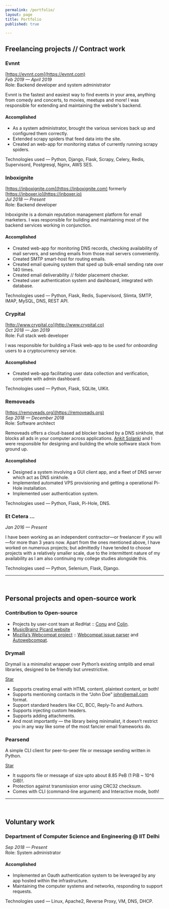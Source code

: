 ```yaml
---
permalink: /portfolio/
layout: page
title: Portfolio 
published: true

---
```


## Freelancing projects // Contract work

### Evnnt
[https://evnnt.com](https://evnnt.com)  
_Feb 2019 — April 2019_  
Role: Backend developer and system administrator

Evnnt is the fastest and easiest way to find events in your area, anything from comedy and concerts, to movies, meetups and more! I was responsible for extending and maintaining the website's backend.

#### Accomplished

- As a system administrator, brought the various services back up and configured them correctly.
- Extended scrapy spiders that feed data into the site.
- Created an web-app for monitoring status of currently running scrapy spiders.

Technologies used — Python, Django, Flask, Scrapy, Celery, Redis, Supervisord, Postgresql, Nginx, AWS SES.  


### Inboxignite 
[https://inboxignite.com](https://inboxignite.com) formerly [https://inboxer.io](https://inboxer.io)  
_Jul 2018 — Present_  
Role: Backend developer

Inboxignite is a domain reputation management platform for email marketers. I was responsible for building and maintaining most of the backend services working in conjunction.

#### Accomplished
- Created web-app for monitoring DNS records, checking availability of mail servers, and sending emails from those mail servers conveniently.
- Created SMTP smart-host for routing emails.  
- Created email queuing system that sped up bulk-email sending rate over 140 times.  
- Created email deliverability // folder placement checker.  
- Created user authentication system and dashboard, integrated with database.  

Technologies used — Python, Flask, Redis, Supervisord, Slimta, SMTP, IMAP, MySQL, DNS, REST API.  


### Crypital
[http://www.crypital.co](http://www.crypital.co)  
_Oct 2018 — Jan 2019_  
Role: Full stack web developer

I was responsible for building a Flask web-app to be used for _onboarding_ users to a cryptocurrency service. 

#### Accomplished
- Created web-app facilitating user data collection and verification, complete with admin dashboard.  

Technologies used — Python, Flask, SQLite, UIKit.  


### Removeads
[https://removeads.org](https://removeads.org)  
_Sep 2018 — December 2018_  
Role: Software architect

Removeads offers a cloud-based ad blocker backed by a DNS sinkhole, that blocks all ads in your computer across applications. [Ankit Solanki](https://ankit-solanki.com/) and I were responsible for designing and building the whole software stack from ground up. 

#### Accomplished

- Designed a system involving a GUI client app, and a fleet of DNS server which act as DNS sinkhole.  
- Implemented automated VPS provisioning and getting a operational Pi-Hole installation.  
- Implemented user authentication system.  

Technologies used — Python, Flask, Pi-Hole, DNS.


### Et Cetera ...
_Jan 2016 — Present_

I have been working as an independent contractor—or freelancer if you will—for more than 3 years now. Apart from the ones mentioned above, I have worked on numerous projects; but admittedly I have tended to choose projects with a relatively smaller scale, due to the intermittent nature of my availability as I am also continuing my college studies alongside this.

Technologies used — Python, Selenium, Flask, Django.

__________________________
&nbsp;

## Personal projects and open-source work

### Contribution to Open-source

- Projects by user-cont team at RedHat :: [Conu](https://github.com/user-cont/conu) and [Colin](https://github.com/user-cont/colin).
- [MusicBrainz Picard website](https://github.com/metabrainz/picard-website)
- [Mozilla’s Webcompat project](https://webcompat.com/) :: [Webcompat issue parser](https://github.com/webcompat/issue_parser) and [Autowebcompat](https://github.com/marco-c/autowebcompat).

### Drymail

Drymail is a minimalist wrapper over Python’s existing smtplib and email libraries, designed to be friendly but unrestrictive. 

<a class="github-button" href="https://github.com/SkullTech/drymail" data-size="large" data-show-count="true" aria-label="Star SkullTech/drymail on GitHub">Star</a>

- Supports creating email with HTML content, plaintext content, or both!
- Supports mentioning contacts in the “John Doe" <john@email.com> format.
- Support standard headers like CC, BCC, Reply-To and Authors.
- Supports injecting custom headers.
- Supports adding attachments.
- And most importantly — the library being minimalist, it doesn’t restrict you in any way like some of the most fancier email frameworks do.

### Pearsend

A simple CLI client for peer-to-peer file or message sending written in Python.

<a class="github-button" href="https://github.com/SkullTech/Pearsend" data-size="large" data-show-count="true" aria-label="Star SkullTech/Pearsend on GitHub">Star</a>

- It supports file or message of size upto about 8.85 PeB (1 PiB ~ 10^6 GiB)!.
- Protection against transmission error using CRC32 checksum.
- Comes with CLI (command-line argument) and Interactive mode, both!


__________________________
&nbsp;

## Voluntary work

### Department of Computer Science and Engineering @ IIT Delhi
_Sep 2018 — Present_  
Role: System administrator

#### Accomplished
- Implemented an Oauth authentication system to be leveraged by any app hosted within the infrastructure.
- Maintaining the computer systems and networks, responding to support requests.  

Technologies used — Linux, Apache2, Reverse Proxy, VM, DNS, DHCP.


<!-- Place this tag in your head or just before your close body tag. -->
<script async defer src="https://buttons.github.io/buttons.js"></script>
